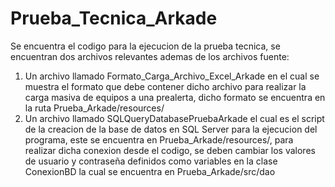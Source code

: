 # Prueba_Tecnica_Arkade

Se encuentra el codigo para la ejecucion de la prueba tecnica, se encuentran dos archivos relevantes ademas de los archivos fuente:

1. Un archivo llamado Formato_Carga_Archivo_Excel_Arkade en el cual se muestra el formato que debe contener dicho archivo para realizar la carga masiva de equipos a una prealerta, dicho formato se encuentra en la ruta Prueba_Arkade/resources/
2. Un archivo llamado SQLQueryDatabasePruebaArkade el cual es el script de la creacion de la base de datos en SQL Server para la ejecucion del programa, este se encuentra en Prueba_Arkade/resources/, para realizar dicha
conexion desde el codigo, se deben cambiar los valores de usuario y contraseña definidos como variables en la clase ConexionBD la cual se encuentra en Prueba_Arkade/src/dao
